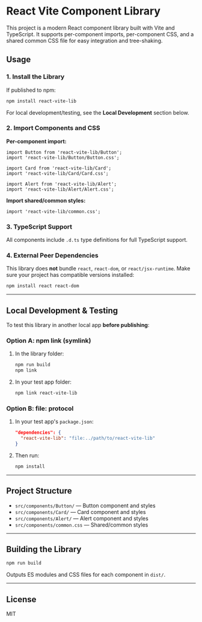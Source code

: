 # React Vite Component Library

This project is a modern React component library built with Vite and TypeScript. It supports per-component imports, per-component CSS, and a shared common CSS file for easy integration and tree-shaking.

## Usage

### 1. Install the Library

If published to npm:
```sh
npm install react-vite-lib
```

For local development/testing, see the **Local Development** section below.

### 2. Import Components and CSS

**Per-component import:**
```tsx
import Button from 'react-vite-lib/Button';
import 'react-vite-lib/Button/Button.css';

import Card from 'react-vite-lib/Card';
import 'react-vite-lib/Card/Card.css';

import Alert from 'react-vite-lib/Alert';
import 'react-vite-lib/Alert/Alert.css';
```

**Import shared/common styles:**
```tsx
import 'react-vite-lib/common.css';
```

### 3. TypeScript Support

All components include `.d.ts` type definitions for full TypeScript support.

### 4. External Peer Dependencies

This library does **not** bundle `react`, `react-dom`, or `react/jsx-runtime`. Make sure your project has compatible versions installed:
```sh
npm install react react-dom
```

---

## Local Development & Testing

To test this library in another local app **before publishing**:

### Option A: npm link (symlink)
1. In the library folder:
   ```sh
   npm run build
   npm link
   ```
2. In your test app folder:
   ```sh
   npm link react-vite-lib
   ```

### Option B: file: protocol
1. In your test app's `package.json`:
   ```json
   "dependencies": {
     "react-vite-lib": "file:../path/to/react-vite-lib"
   }
   ```
2. Then run:
   ```sh
   npm install
   ```

---

## Project Structure

- `src/components/Button/` — Button component and styles
- `src/components/Card/` — Card component and styles
- `src/components/Alert/` — Alert component and styles
- `src/components/common.css` — Shared/common styles

---

## Building the Library

```sh
npm run build
```
Outputs ES modules and CSS files for each component in `dist/`.

---

## License
MIT

